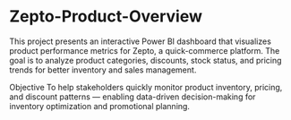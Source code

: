 # Zepto-Product-Overview
This project presents an interactive Power BI dashboard that visualizes product performance metrics for Zepto, a quick-commerce platform. The goal is to analyze product categories, discounts, stock status, and pricing trends for better inventory and sales management.

Objective
To help stakeholders quickly monitor product inventory, pricing, and discount patterns — enabling data-driven decision-making for inventory optimization and promotional planning.

